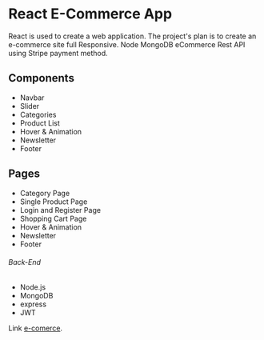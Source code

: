 # React E-Commerce App
React is used to create a web application.
The project's plan is to create an e-commerce site full Responsive.
Node MongoDB eCommerce Rest API using Stripe payment method.

## Components 
- Navbar
- Slider
- Categories
- Product List
- Hover & Animation
- Newsletter
- Footer
## Pages 
- Category Page
- Single Product Page
- Login and Register Page
- Shopping Cart Page
- Hover & Animation
- Newsletter
- Footer

###### Back-End

- Node.js
- MongoDB
- express
- JWT


Link [e-comerce](beautiful-jalebi-822928.netlify.app).
